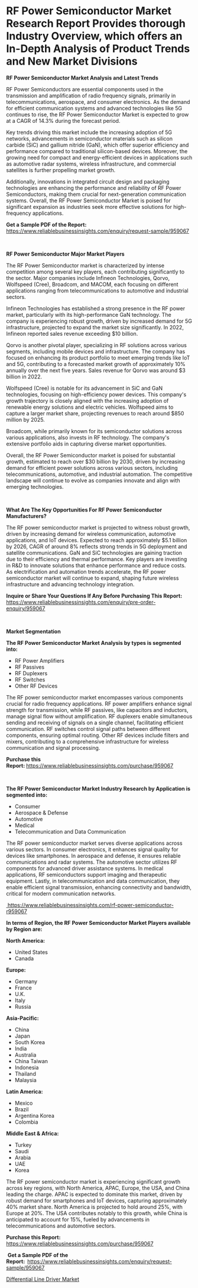 <p><h1>RF Power Semiconductor Market Research Report Provides thorough Industry Overview, which offers an In-Depth Analysis of Product Trends and New Market Divisions</h1></p><p><strong>RF Power Semiconductor Market Analysis and Latest Trends</strong></p>
<p><p>RF Power Semiconductors are essential components used in the transmission and amplification of radio frequency signals, primarily in telecommunications, aerospace, and consumer electronics. As the demand for efficient communication systems and advanced technologies like 5G continues to rise, the RF Power Semiconductor Market is expected to grow at a CAGR of 14.3% during the forecast period. </p><p>Key trends driving this market include the increasing adoption of 5G networks, advancements in semiconductor materials such as silicon carbide (SiC) and gallium nitride (GaN), which offer superior efficiency and performance compared to traditional silicon-based devices. Moreover, the growing need for compact and energy-efficient devices in applications such as automotive radar systems, wireless infrastructure, and commercial satellites is further propelling market growth. </p><p>Additionally, innovations in integrated circuit design and packaging technologies are enhancing the performance and reliability of RF Power Semiconductors, making them crucial for next-generation communication systems. Overall, the RF Power Semiconductor Market is poised for significant expansion as industries seek more effective solutions for high-frequency applications.</p></p>
<p><strong>Get a Sample PDF of the Report:&nbsp;</strong> <a href="https://www.reliablebusinessinsights.com/enquiry/request-sample/959067?utm_campaign=3276&utm_medium=2&utm_source=Github&utm_content=ia&utm_term=06042025&utm_id=rf-power-semiconductor">https://www.reliablebusinessinsights.com/enquiry/request-sample/959067</a></p>
<p>&nbsp;</p>
<p><strong>RF Power Semiconductor Major Market Players</strong></p>
<p><p>The RF Power Semiconductor market is characterized by intense competition among several key players, each contributing significantly to the sector. Major companies include Infineon Technologies, Qorvo, Wolfspeed (Cree), Broadcom, and MACOM, each focusing on different applications ranging from telecommunications to automotive and industrial sectors.</p><p>Infineon Technologies has established a strong presence in the RF power market, particularly with its high-performance GaN technology. The company is experiencing robust growth, driven by increased demand for 5G infrastructure, projected to expand the market size significantly. In 2022, Infineon reported sales revenue exceeding $10 billion.</p><p>Qorvo is another pivotal player, specializing in RF solutions across various segments, including mobile devices and infrastructure. The company has focused on enhancing its product portfolio to meet emerging trends like IoT and 5G, contributing to a forecasted market growth of approximately 10% annually over the next five years. Sales revenue for Qorvo was around $3 billion in 2022.</p><p>Wolfspeed (Cree) is notable for its advancement in SiC and GaN technologies, focusing on high-efficiency power devices. This company's growth trajectory is closely aligned with the increasing adoption of renewable energy solutions and electric vehicles. Wolfspeed aims to capture a larger market share, projecting revenues to reach around $850 million by 2025.</p><p>Broadcom, while primarily known for its semiconductor solutions across various applications, also invests in RF technology. The company's extensive portfolio aids in capturing diverse market opportunities.</p><p>Overall, the RF Power Semiconductor market is poised for substantial growth, estimated to reach over $30 billion by 2030, driven by increasing demand for efficient power solutions across various sectors, including telecommunications, automotive, and industrial automation. The competitive landscape will continue to evolve as companies innovate and align with emerging technologies.</p></p>
<p>&nbsp;</p>
<p><strong>What Are The Key Opportunities For RF Power Semiconductor Manufacturers?</strong></p>
<p><p>The RF power semiconductor market is projected to witness robust growth, driven by increasing demand for wireless communication, automotive applications, and IoT devices. Expected to reach approximately $5.1 billion by 2026, CAGR of around 8% reflects strong trends in 5G deployment and satellite communications. GaN and SiC technologies are gaining traction due to their efficiency and thermal performance. Key players are investing in R&D to innovate solutions that enhance performance and reduce costs. As electrification and automation trends accelerate, the RF power semiconductor market will continue to expand, shaping future wireless infrastructure and advancing technology integration.</p></p>
<p><strong>Inquire or Share Your Questions If Any Before Purchasing This Report:</strong> <a href="https://www.reliablebusinessinsights.com/enquiry/pre-order-enquiry/959067?utm_campaign=3276&utm_medium=2&utm_source=Github&utm_content=ia&utm_term=06042025&utm_id=rf-power-semiconductor">https://www.reliablebusinessinsights.com/enquiry/pre-order-enquiry/959067</a></p>
<p>&nbsp;</p>
<p><strong>Market Segmentation</strong></p>
<p><strong>The RF Power Semiconductor Market Analysis by types is segmented into:</strong></p>
<p><ul><li>RF Power Amplifiers</li><li>RF Passives</li><li>RF Duplexers</li><li>RF Switches</li><li>Other RF Devices</li></ul></p>
<p><p>The RF power semiconductor market encompasses various components crucial for radio frequency applications. RF power amplifiers enhance signal strength for transmission, while RF passives, like capacitors and inductors, manage signal flow without amplification. RF duplexers enable simultaneous sending and receiving of signals on a single channel, facilitating efficient communication. RF switches control signal paths between different components, ensuring optimal routing. Other RF devices include filters and mixers, contributing to a comprehensive infrastructure for wireless communication and signal processing.</p></p>
<p><strong>Purchase this Report:&nbsp;</strong><a href="https://www.reliablebusinessinsights.com/purchase/959067?utm_campaign=3276&utm_medium=2&utm_source=Github&utm_content=ia&utm_term=06042025&utm_id=rf-power-semiconductor">https://www.reliablebusinessinsights.com/purchase/959067</a></p>
<p>&nbsp;</p>
<p><strong>The RF Power Semiconductor Market Industry Research by Application is segmented into:</strong></p>
<p><ul><li>Consumer</li><li>Aerospace & Defense</li><li>Automotive</li><li>Medical</li><li>Telecommunication and Data Communication</li></ul></p>
<p><p>The RF power semiconductor market serves diverse applications across various sectors. In consumer electronics, it enhances signal quality for devices like smartphones. In aerospace and defense, it ensures reliable communications and radar systems. The automotive sector utilizes RF components for advanced driver assistance systems. In medical applications, RF semiconductors support imaging and therapeutic equipment. Lastly, in telecommunication and data communication, they enable efficient signal transmission, enhancing connectivity and bandwidth, critical for modern communication networks.</p></p>
<p><a href="https://www.reliablebusinessinsights.com/rf-power-semiconductor-r959067?utm_campaign=3276&utm_medium=2&utm_source=Github&utm_content=ia&utm_term=06042025&utm_id=rf-power-semiconductor">&nbsp;https://www.reliablebusinessinsights.com/rf-power-semiconductor-r959067</a></p>
<p><strong>In terms of Region, the RF Power Semiconductor Market Players available by Region are:</strong></p>
<p>
    <p> <strong> North America: </strong>
        <ul>
            <li>United States</li>
            <li>Canada</li>
        </ul>
        </p> 
    <p> <strong> Europe: </strong>
        <ul>
            <li>Germany</li>
            <li>France</li>
            <li>U.K.</li>
            <li>Italy</li>
            <li>Russia</li>
        </ul>
        </p> 
    <p> <strong> Asia-Pacific: </strong>
        <ul>
            <li>China</li>
            <li>Japan</li>
            <li>South Korea</li>
            <li>India</li>
            <li>Australia</li>
            <li>China Taiwan</li>
            <li>Indonesia</li>
            <li>Thailand</li>
            <li>Malaysia</li>
        </ul>
        </p> 
    <p> <strong> Latin America: </strong>
        <ul>
            <li>Mexico</li>
            <li>Brazil</li>
            <li>Argentina Korea</li>
            <li>Colombia</li>
        </ul>
        </p> 
    <p> <strong> Middle East & Africa: </strong>
        <ul>
            <li>Turkey</li>
            <li>Saudi</li>
            <li>Arabia</li>
            <li>UAE</li>
            <li>Korea</li>
        </ul>
    </p>
    </p>
<p><p>The RF power semiconductor market is experiencing significant growth across key regions, with North America, APAC, Europe, the USA, and China leading the charge. APAC is expected to dominate this market, driven by robust demand for smartphones and IoT devices, capturing approximately 40% market share. North America is projected to hold around 25%, with Europe at 20%. The USA contributes notably to this growth, while China is anticipated to account for 15%, fueled by advancements in telecommunications and automotive sectors.</p></p>
<p><strong>Purchase this Report: </strong><a href="https://www.reliablebusinessinsights.com/purchase/959067?utm_campaign=3276&utm_medium=2&utm_source=Github&utm_content=ia&utm_term=06042025&utm_id=rf-power-semiconductor">https://www.reliablebusinessinsights.com/purchase/959067</a></p>
<p>&nbsp;<strong>Get a Sample PDF of the Report:&nbsp;&nbsp;</strong><a href="https://www.reliablebusinessinsights.com/enquiry/request-sample/959067?utm_campaign=3276&utm_medium=2&utm_source=Github&utm_content=ia&utm_term=06042025&utm_id=rf-power-semiconductor">https://www.reliablebusinessinsights.com/enquiry/request-sample/959067</a></p>
<p><strong></strong></p>
<p><p><a href="https://github.com/herakterroem/Market-Research-Report-List-1/blob/main/differential-line-driver-market.md?utm_campaign=3276&utm_medium=2&utm_source=Github&utm_content=ia&utm_term=06042025&utm_id=rf-power-semiconductor">Differential Line Driver Market</a></p></p>